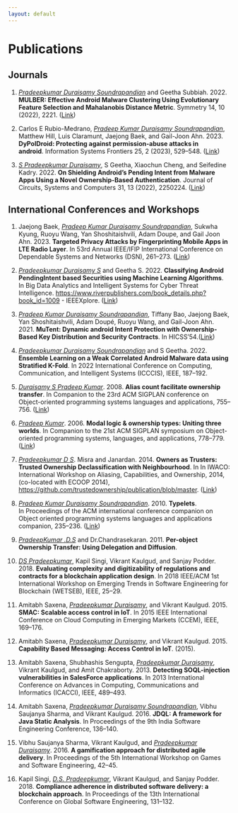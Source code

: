 ```yaml
---
layout: default
---
```


# Publications


## Journals

1. <u>_Pradeepkumar Duraisamy Soundrapandian_</u> and Geetha Subbiah. 2022. __MULBER: Effective Android Malware Clustering Using Evolutionary Feature Selection and Mahalanobis Distance Metric__. Symmetry 14, 10 (2022), 2221. ([Link](https://ui.adsabs.harvard.edu/abs/2022Symm...14.2221D/abstract))

1. Carlos E Rubio-Medrano, <u>_Pradeep Kumar Duraisamy Soundrapandian_</u>, Matthew Hill, Luis Claramunt, Jaejong Baek, and Gail-Joon Ahn. 2023. __DyPolDroid: Protecting against permission-abuse attacks in android__. Information Systems Frontiers 25, 2 (2023), 529–548. ([Link](https://asu.elsevierpure.com/en/publications/dypoldroid-protecting-against-permission-abuse-attacks-in-android))

1. <u>_S Pradeepkumar Duraisamy_</u>, S Geetha, Xiaochun Cheng, and Seifedine Kadry. 2022. __On Shielding Android’s Pending Intent from Malware Apps Using a Novel Ownership-Based Authentication__. Journal of Circuits, Systems and Computers 31, 13 (2022), 2250224. ([Link](https://www.worldscientific.com/doi/10.1142/S0218126622502243))



## International Conferences and Workshops

1. Jaejong Baek, <u>_Pradeep Kumar Duraisamy Soundrapandian_</u>, Sukwha Kyung, Ruoyu Wang, Yan Shoshitaishvili, Adam Doupe, and Gail Joon Ahn. 2023. __Targeted Privacy Attacks by Fingerprinting Mobile Apps in LTE Radio Layer__. In 53rd Annual IEEE/IFIP International Conference on Dependable Systems and Networks (DSN), 261–273. ([Link](https://asu.elsevierpure.com/en/publications/targeted-privacy-attacks-by-fingerprinting-mobile-apps-in-lte-rad))

1. <u>_Pradeepkumar Duraisamy S_</u> and Geetha S. 2022. __Classifying Android PendingIntent based Securities using Machine Learning Algorithms__. In Big Data Analytics and Intelligent Systems for Cyber Threat Intelligence. https://www.riverpublishers.com/book_details.php?book_id=1009 - IEEEXplore. ([Link](https://www.taylorfrancis.com/chapters/edit/10.1201/9781003373384-7/classifying-android-pendingintent-security-using-machine-learning-algorithms-kumar-pradeep-geetha))

1. <u>_Pradeep Kumar Duraisamy Soundrapandian_</u>, Tiffany Bao, Jaejong Baek, Yan Shoshitaishvili, Adam Doupé, Ruoyu Wang, and Gail-Joon Ahn. 2021. __MuTent: Dynamic android Intent Protection with Ownership-Based Key Distribution and Security Contracts__. In HICSS’54.([Link](https://sefcom.asu.edu/publications/MuTent-Dynamic-Android-Intent-Protection-HICSS2021.pdf))

1. <u>_Pradeepkumar Duraisamy Soundrapandian_</u> and S Geetha. 2022. __Ensemble Learning on a Weak Correlated Android Malware data using Stratified K-Fold__. In 2022 International Conference on Computing, Communication, and Intelligent Systems (ICCCIS), IEEE, 187–192.

1. <u>_Duraisamy S Pradeep Kumar_</u>. 2008. __Alias count facilitate ownership transfer__. In Companion to the 23rd ACM SIGPLAN conference on Object-oriented programming systems languages and applications, 755–756. ([Link](https://dl.acm.org/doi/10.1145/1449814.1449846))

1. <u>_Pradeep Kumar_</u>. 2006. __Modal logic & ownership types: Uniting three worlds__. In Companion to the 21st ACM SIGPLAN symposium on Object-oriented programming systems, languages, and applications, 778–779. ([Link](https://dl.acm.org/doi/10.1145/1176617.1176721))

1. <u>_Pradeepkumar D S_</u>. Misra and Janardan. 2014. __Owners as Trusters: Trusted Ownership Declassification with Neighbourhood__. In In IWACO: International Workshop on Aliasing, Capabilities, and Ownership, 2014, (co-located with ECOOP 2014), https://github.com/trustedownership/publication/blob/master. ([Link](https://github.com/trustedownership/publication/tree/master))

1. <u>_Pradeep Kumar Duraisamy Soundrapandian_</u>. 2010. __Typelets__. In Proceedings of the ACM international conference companion on Object oriented programming systems languages and applications companion, 235–236. ([Link](https://dl.acm.org/doi/10.1145/1869542.1869591))

1. <u>_PradeepKumar .D.S_</u> and Dr.Chandrasekaran. 2011. __Per-object Ownership Transfer: Using Delegation and Diffusion__.

1. <u>_DS Pradeepkumar_</u>, Kapil Singi, Vikrant Kaulgud, and Sanjay Podder. 2018. __Evaluating complexity and digitizability of regulations and contracts for a blockchain application design__. In 2018 IEEE/ACM 1st International Workshop on Emerging Trends in Software Engineering for Blockchain (WETSEB), IEEE, 25–29.

1. Amitabh Saxena, <u>_Pradeepkumar Duraisamy_</u>, and Vikrant Kaulgud. 2015. __SMAC: Scalable access control in IoT__. In 2015 IEEE International Conference on Cloud Computing in Emerging Markets (CCEM), IEEE, 169–176.

1. Amitabh Saxena, <u>_Pradeepkumar Duraisamy_</u>, and Vikrant Kaulgud. 2015. __Capability Based Messaging: Access Control in IoT__. (2015).

1. Amitabh Saxena, Shubhashis Sengupta, <u>_Pradeepkumar Duraisamy_</u>, Vikrant Kaulgud, and Amit Chakraborty. 2013. __Detecting SOQL-injection vulnerabilities in SalesForce applications__. In 2013 International Conference on Advances in Computing, Communications and Informatics (ICACCI), IEEE, 489–493.

1. Amitabh Saxena, <u>_Pradeepkumar Duraisamy Soundrapandian_</u>, Vibhu Saujanya Sharma, and Vikrant Kaulgud. 2016. __JDQL: A framework for Java Static Analysis__. In Proceedings of the 9th India Software Engineering Conference, 136–140.

1. Vibhu Saujanya Sharma, Vikrant Kaulgud, and <u>_Pradeepkumar Duraisamy_</u>. 2016. __A gamification approach for distributed agile delivery__. In Proceedings of the 5th International Workshop on Games and Software Engineering, 42–45.

1. Kapil Singi, <u>_D.S. Pradeepkumar_</u>, Vikrant Kaulgud, and Sanjay Podder. 2018. __Compliance adherence in distributed software delivery: a blockchain approach__. In Proceedings of the 13th International Conference on Global Software Engineering, 131–132.

